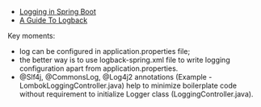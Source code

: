 
* <a href="https://www.baeldung.com/spring-boot-logging">Logging in Spring Boot</a>
* <a href="https://www.baeldung.com/logback">A Guide To Logback</a>

Key moments:<br>
* log can be configured in application.properties file; 
* the better way is to use logback-spring.xml file to write logging configuration apart from application.properties. 
* @Slf4j, @CommonsLog, @Log4j2 annotations (Example - LombokLoggingController.java) help to minimize boilerplate code without requirement to initialize Logger class (LoggingController.java). 
